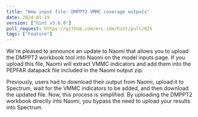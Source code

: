 ```yaml
---
title: "New input file: DMPPT2 VMMC coverage outputs"
date: 2024-01-19
version: ["hint v3.6.0"]
pull_request: https://github.com/mrc-ide/hint/pull/925
tags: ["Feature"]
---
```


We're pleased to announce an update to Naomi that allows you to upload the DMPPT2 workbook tool into Naomi on the model inputs page. If you upload this file, Naomi will extract VMMC indicators and add them into the PEPFAR datapack file included in the Naomi output zip.

Previously, users had to download their output from Naomi, upload it to Spectrum, wait for the VMMC indicators to be added, and then download the updated file. Now, this process is simplified. By uploading the DMPPT2 workbook directly into Naomi, you bypass the need to upload your results into Spectrum.
